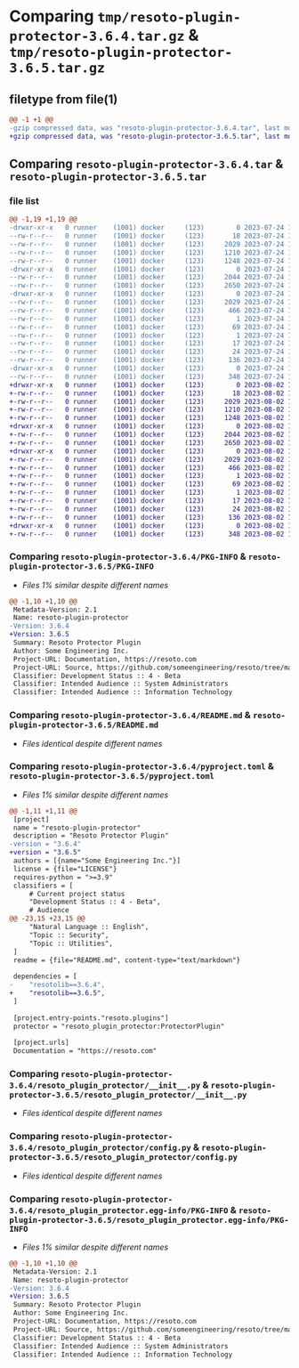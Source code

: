 # Comparing `tmp/resoto-plugin-protector-3.6.4.tar.gz` & `tmp/resoto-plugin-protector-3.6.5.tar.gz`

## filetype from file(1)

```diff
@@ -1 +1 @@
-gzip compressed data, was "resoto-plugin-protector-3.6.4.tar", last modified: Mon Jul 24 18:31:46 2023, max compression
+gzip compressed data, was "resoto-plugin-protector-3.6.5.tar", last modified: Wed Aug  2 19:20:59 2023, max compression
```

## Comparing `resoto-plugin-protector-3.6.4.tar` & `resoto-plugin-protector-3.6.5.tar`

### file list

```diff
@@ -1,19 +1,19 @@
-drwxr-xr-x   0 runner    (1001) docker     (123)        0 2023-07-24 18:31:46.384057 resoto-plugin-protector-3.6.4/
--rw-r--r--   0 runner    (1001) docker     (123)       18 2023-07-24 18:26:40.000000 resoto-plugin-protector-3.6.4/MANIFEST.in
--rw-r--r--   0 runner    (1001) docker     (123)     2029 2023-07-24 18:31:46.384057 resoto-plugin-protector-3.6.4/PKG-INFO
--rw-r--r--   0 runner    (1001) docker     (123)     1210 2023-07-24 18:26:40.000000 resoto-plugin-protector-3.6.4/README.md
--rw-r--r--   0 runner    (1001) docker     (123)     1248 2023-07-24 18:26:40.000000 resoto-plugin-protector-3.6.4/pyproject.toml
-drwxr-xr-x   0 runner    (1001) docker     (123)        0 2023-07-24 18:31:46.384057 resoto-plugin-protector-3.6.4/resoto_plugin_protector/
--rw-r--r--   0 runner    (1001) docker     (123)     2044 2023-07-24 18:26:40.000000 resoto-plugin-protector-3.6.4/resoto_plugin_protector/__init__.py
--rw-r--r--   0 runner    (1001) docker     (123)     2650 2023-07-24 18:26:40.000000 resoto-plugin-protector-3.6.4/resoto_plugin_protector/config.py
-drwxr-xr-x   0 runner    (1001) docker     (123)        0 2023-07-24 18:31:46.384057 resoto-plugin-protector-3.6.4/resoto_plugin_protector.egg-info/
--rw-r--r--   0 runner    (1001) docker     (123)     2029 2023-07-24 18:31:46.000000 resoto-plugin-protector-3.6.4/resoto_plugin_protector.egg-info/PKG-INFO
--rw-r--r--   0 runner    (1001) docker     (123)      466 2023-07-24 18:31:46.000000 resoto-plugin-protector-3.6.4/resoto_plugin_protector.egg-info/SOURCES.txt
--rw-r--r--   0 runner    (1001) docker     (123)        1 2023-07-24 18:31:46.000000 resoto-plugin-protector-3.6.4/resoto_plugin_protector.egg-info/dependency_links.txt
--rw-r--r--   0 runner    (1001) docker     (123)       69 2023-07-24 18:31:46.000000 resoto-plugin-protector-3.6.4/resoto_plugin_protector.egg-info/entry_points.txt
--rw-r--r--   0 runner    (1001) docker     (123)        1 2023-07-24 18:28:38.000000 resoto-plugin-protector-3.6.4/resoto_plugin_protector.egg-info/not-zip-safe
--rw-r--r--   0 runner    (1001) docker     (123)       17 2023-07-24 18:31:46.000000 resoto-plugin-protector-3.6.4/resoto_plugin_protector.egg-info/requires.txt
--rw-r--r--   0 runner    (1001) docker     (123)       24 2023-07-24 18:31:46.000000 resoto-plugin-protector-3.6.4/resoto_plugin_protector.egg-info/top_level.txt
--rw-r--r--   0 runner    (1001) docker     (123)      136 2023-07-24 18:31:46.384057 resoto-plugin-protector-3.6.4/setup.cfg
-drwxr-xr-x   0 runner    (1001) docker     (123)        0 2023-07-24 18:31:46.384057 resoto-plugin-protector-3.6.4/test/
--rw-r--r--   0 runner    (1001) docker     (123)      348 2023-07-24 18:26:40.000000 resoto-plugin-protector-3.6.4/test/test_config.py
+drwxr-xr-x   0 runner    (1001) docker     (123)        0 2023-08-02 19:20:59.215693 resoto-plugin-protector-3.6.5/
+-rw-r--r--   0 runner    (1001) docker     (123)       18 2023-08-02 19:17:16.000000 resoto-plugin-protector-3.6.5/MANIFEST.in
+-rw-r--r--   0 runner    (1001) docker     (123)     2029 2023-08-02 19:20:59.215693 resoto-plugin-protector-3.6.5/PKG-INFO
+-rw-r--r--   0 runner    (1001) docker     (123)     1210 2023-08-02 19:17:16.000000 resoto-plugin-protector-3.6.5/README.md
+-rw-r--r--   0 runner    (1001) docker     (123)     1248 2023-08-02 19:17:16.000000 resoto-plugin-protector-3.6.5/pyproject.toml
+drwxr-xr-x   0 runner    (1001) docker     (123)        0 2023-08-02 19:20:59.215693 resoto-plugin-protector-3.6.5/resoto_plugin_protector/
+-rw-r--r--   0 runner    (1001) docker     (123)     2044 2023-08-02 19:17:16.000000 resoto-plugin-protector-3.6.5/resoto_plugin_protector/__init__.py
+-rw-r--r--   0 runner    (1001) docker     (123)     2650 2023-08-02 19:17:16.000000 resoto-plugin-protector-3.6.5/resoto_plugin_protector/config.py
+drwxr-xr-x   0 runner    (1001) docker     (123)        0 2023-08-02 19:20:59.215693 resoto-plugin-protector-3.6.5/resoto_plugin_protector.egg-info/
+-rw-r--r--   0 runner    (1001) docker     (123)     2029 2023-08-02 19:20:59.000000 resoto-plugin-protector-3.6.5/resoto_plugin_protector.egg-info/PKG-INFO
+-rw-r--r--   0 runner    (1001) docker     (123)      466 2023-08-02 19:20:59.000000 resoto-plugin-protector-3.6.5/resoto_plugin_protector.egg-info/SOURCES.txt
+-rw-r--r--   0 runner    (1001) docker     (123)        1 2023-08-02 19:20:59.000000 resoto-plugin-protector-3.6.5/resoto_plugin_protector.egg-info/dependency_links.txt
+-rw-r--r--   0 runner    (1001) docker     (123)       69 2023-08-02 19:20:59.000000 resoto-plugin-protector-3.6.5/resoto_plugin_protector.egg-info/entry_points.txt
+-rw-r--r--   0 runner    (1001) docker     (123)        1 2023-08-02 19:18:42.000000 resoto-plugin-protector-3.6.5/resoto_plugin_protector.egg-info/not-zip-safe
+-rw-r--r--   0 runner    (1001) docker     (123)       17 2023-08-02 19:20:59.000000 resoto-plugin-protector-3.6.5/resoto_plugin_protector.egg-info/requires.txt
+-rw-r--r--   0 runner    (1001) docker     (123)       24 2023-08-02 19:20:59.000000 resoto-plugin-protector-3.6.5/resoto_plugin_protector.egg-info/top_level.txt
+-rw-r--r--   0 runner    (1001) docker     (123)      136 2023-08-02 19:20:59.219694 resoto-plugin-protector-3.6.5/setup.cfg
+drwxr-xr-x   0 runner    (1001) docker     (123)        0 2023-08-02 19:20:59.215693 resoto-plugin-protector-3.6.5/test/
+-rw-r--r--   0 runner    (1001) docker     (123)      348 2023-08-02 19:17:16.000000 resoto-plugin-protector-3.6.5/test/test_config.py
```

### Comparing `resoto-plugin-protector-3.6.4/PKG-INFO` & `resoto-plugin-protector-3.6.5/PKG-INFO`

 * *Files 1% similar despite different names*

```diff
@@ -1,10 +1,10 @@
 Metadata-Version: 2.1
 Name: resoto-plugin-protector
-Version: 3.6.4
+Version: 3.6.5
 Summary: Resoto Protector Plugin
 Author: Some Engineering Inc.
 Project-URL: Documentation, https://resoto.com
 Project-URL: Source, https://github.com/someengineering/resoto/tree/main/plugins/protector
 Classifier: Development Status :: 4 - Beta
 Classifier: Intended Audience :: System Administrators
 Classifier: Intended Audience :: Information Technology
```

### Comparing `resoto-plugin-protector-3.6.4/README.md` & `resoto-plugin-protector-3.6.5/README.md`

 * *Files identical despite different names*

### Comparing `resoto-plugin-protector-3.6.4/pyproject.toml` & `resoto-plugin-protector-3.6.5/pyproject.toml`

 * *Files 1% similar despite different names*

```diff
@@ -1,11 +1,11 @@
 [project]
 name = "resoto-plugin-protector"
 description = "Resoto Protector Plugin"
-version = "3.6.4"
+version = "3.6.5"
 authors = [{name="Some Engineering Inc."}]
 license = {file="LICENSE"}
 requires-python = ">=3.9"
 classifiers = [
     # Current project status
     "Development Status :: 4 - Beta",
     # Audience
@@ -23,15 +23,15 @@
     "Natural Language :: English",
     "Topic :: Security",
     "Topic :: Utilities",
 ]
 readme = {file="README.md", content-type="text/markdown"}
 
 dependencies = [
-    "resotolib==3.6.4",
+    "resotolib==3.6.5",
 ]
 
 [project.entry-points."resoto.plugins"]
 protector = "resoto_plugin_protector:ProtectorPlugin"
 
 [project.urls]
 Documentation = "https://resoto.com"
```

### Comparing `resoto-plugin-protector-3.6.4/resoto_plugin_protector/__init__.py` & `resoto-plugin-protector-3.6.5/resoto_plugin_protector/__init__.py`

 * *Files identical despite different names*

### Comparing `resoto-plugin-protector-3.6.4/resoto_plugin_protector/config.py` & `resoto-plugin-protector-3.6.5/resoto_plugin_protector/config.py`

 * *Files identical despite different names*

### Comparing `resoto-plugin-protector-3.6.4/resoto_plugin_protector.egg-info/PKG-INFO` & `resoto-plugin-protector-3.6.5/resoto_plugin_protector.egg-info/PKG-INFO`

 * *Files 1% similar despite different names*

```diff
@@ -1,10 +1,10 @@
 Metadata-Version: 2.1
 Name: resoto-plugin-protector
-Version: 3.6.4
+Version: 3.6.5
 Summary: Resoto Protector Plugin
 Author: Some Engineering Inc.
 Project-URL: Documentation, https://resoto.com
 Project-URL: Source, https://github.com/someengineering/resoto/tree/main/plugins/protector
 Classifier: Development Status :: 4 - Beta
 Classifier: Intended Audience :: System Administrators
 Classifier: Intended Audience :: Information Technology
```

